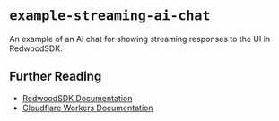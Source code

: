 # `example-streaming-ai-chat`

An example of an AI chat for showing streaming responses to the UI in RedwoodSDK.

## Further Reading

- [RedwoodSDK Documentation](https://docs.rwsdk.com/)
- [Cloudflare Workers Documentation](https://developers.cloudflare.com/workers)
